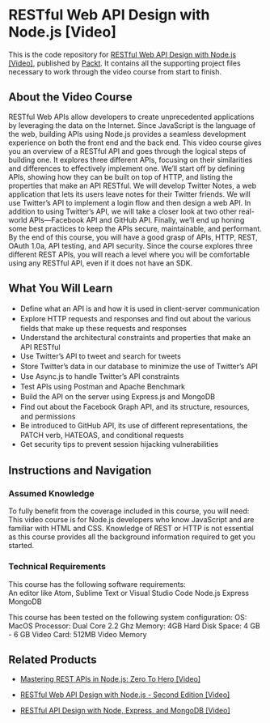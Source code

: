 # RESTful Web API Design with Node.js [Video]
This is the code repository for [RESTful Web API Design with Node.js [Video]](https://www.packtpub.com/web-development/restful-web-api-design-nodejs-video?utm_source=github&utm_medium=repository&utm_campaign=9781785284311), published by [Packt](https://www.packtpub.com/?utm_source=github). It contains all the supporting project files necessary to work through the video course from start to finish.
## About the Video Course
RESTful Web APIs allow developers to create unprecedented applications by leveraging the data on the Internet. Since JavaScript is the language of the web, building APIs using Node.js provides a seamless development experience on both the front end and the back end.
This video course gives you an overview of a RESTful API and goes through the logical steps of building one. It explores three different APIs, focusing on their similarities and differences to effectively implement one.
We’ll start off by defining APIs, showing how they can be built on top of HTTP, and listing the properties that make an API RESTful. We will develop Twitter Notes, a web application that lets its users leave notes for their Twitter friends. We will use Twitter’s API to implement a login flow and then design a web API. In addition to using Twitter’s API, we will take a closer look at two other real-world APIs—Facebook API and GitHub API. Finally, we’ll end up honing some best practices to keep the APIs secure, maintainable, and performant.
By the end of this course, you will have a good grasp of APIs, HTTP, REST, OAuth 1.0a, API testing, and API security. Since the course explores three different REST APIs, you will reach a level where you will be comfortable using any RESTful API, even if it does not have an SDK.

<H2>What You Will Learn</H2>
<DIV class=book-info-will-learn-text>
<UL>
<LI><SPAN style="LINE-HEIGHT: 20px; BACKGROUND-COLOR: transparent">Define what an API is and how it is used in client-server communication</SPAN> 
<LI><SPAN style="LINE-HEIGHT: 20px; BACKGROUND-COLOR: transparent">Explore HTTP requests and responses and find out about the various fields that make up these requests and responses</SPAN> 
<LI><SPAN style="LINE-HEIGHT: 20px; BACKGROUND-COLOR: transparent">Understand the architectural constraints and properties that make an API RESTful</SPAN> 
<LI><SPAN style="LINE-HEIGHT: 20px; BACKGROUND-COLOR: transparent">Use Twitter’s API to tweet and search for tweets</SPAN> 
<LI><SPAN style="LINE-HEIGHT: 20px; BACKGROUND-COLOR: transparent">Store Twitter’s data in our database to minimize the use of Twitter’s API</SPAN> 
<LI><SPAN style="LINE-HEIGHT: 20px; BACKGROUND-COLOR: transparent">Use Async.js to handle Twitter’s API constraints</SPAN> 
<LI><SPAN style="LINE-HEIGHT: 20px; BACKGROUND-COLOR: transparent">Test APIs using Postman and Apache Benchmark</SPAN> 
<LI><SPAN style="LINE-HEIGHT: 20px; BACKGROUND-COLOR: transparent">Build the API on the server using Express.js and MongoDB</SPAN> 
<LI><SPAN style="LINE-HEIGHT: 20px; BACKGROUND-COLOR: transparent">Find out about the Facebook Graph API, and its structure, resources, and permissions</SPAN> 
<LI><SPAN style="LINE-HEIGHT: 20px; BACKGROUND-COLOR: transparent">Be introduced to GitHub API, its use of different representations, the PATCH verb, HATEOAS, and conditional requests</SPAN> 
<LI><SPAN style="LINE-HEIGHT: 20px; BACKGROUND-COLOR: transparent">Get security tips to prevent session hijacking vulnerabilities</SPAN> </LI></UL></DIV>

## Instructions and Navigation
### Assumed Knowledge
To fully benefit from the coverage included in this course, you will need:<br/>
This video course is for Node.js developers who know JavaScript and are familiar with HTML and CSS. Knowledge of REST or HTTP is not essential as this course provides all the background information required to get you started.
### Technical Requirements
This course has the following software requirements:<br/>
An editor like Atom, Sublime Text or Visual Studio Code
Node.js
Express
MongoDB 

This course has been tested on the following system configuration:
OS: MacOS
Processor: Dual Core 2.2 Ghz
Memory: 4GB
Hard Disk Space: 4 GB - 6 GB
Video Card: 512MB Video Memory

## Related Products
* [Mastering REST APIs in Node.js: Zero To Hero [Video]](https://www.packtpub.com/application-development/mastering-rest-apis-nodejs-zero-hero-video?utm_source=github&utm_medium=repository&utm_campaign=9781838825232)

* [RESTful Web API Design with Node.js - Second Edition [Video]](https://www.packtpub.com/web-development/restful-web-api-design-nodejs-second-edition-video?utm_source=github&utm_medium=repository&utm_campaign=9781787120198)

* [RESTful API Design with Node, Express, and MongoDB [Video]](https://www.packtpub.com/application-development/restful-api-design-node-express-and-mongodb-video?utm_source=github&utm_medium=repository&utm_campaign=9781838642723)

